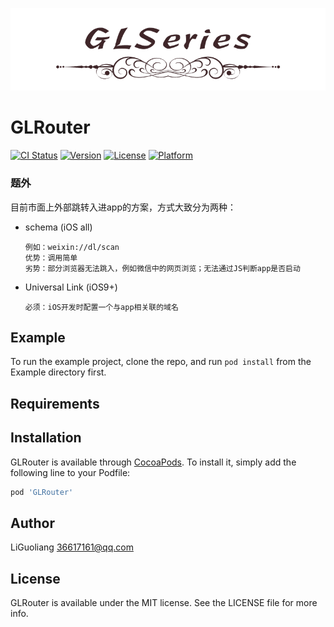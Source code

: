 ![logo](https://github.com/GL9700/GLRouter/blob/master/GLSLogo.png?raw=true)
# GLRouter

[![CI Status](https://img.shields.io/travis/liandyii@msn.com/GLRouter.svg?style=flat)](https://travis-ci.org/liandyii@msn.com/GLRouter)
[![Version](https://img.shields.io/cocoapods/v/GLRouter.svg?style=flat)](https://cocoapods.org/pods/GLRouter)
[![License](https://img.shields.io/cocoapods/l/GLRouter.svg?style=flat)](https://cocoapods.org/pods/GLRouter)
[![Platform](https://img.shields.io/cocoapods/p/GLRouter.svg?style=flat)](https://cocoapods.org/pods/GLRouter)

### 题外 
目前市面上外部跳转入进app的方案，方式大致分为两种：
* schema (iOS all)
    ```
    例如：weixin://dl/scan
    优势：调用简单
    劣势：部分浏览器无法跳入，例如微信中的网页浏览；无法通过JS判断app是否启动
    ```
* Universal Link (iOS9+)
    ```
    必须：iOS开发时配置一个与app相关联的域名
    ```


## Example

To run the example project, clone the repo, and run `pod install` from the Example directory first.

## Requirements

## Installation

GLRouter is available through [CocoaPods](https://cocoapods.org). To install
it, simply add the following line to your Podfile:

```ruby
pod 'GLRouter'
```

## Author

LiGuoliang 36617161@qq.com

## License

GLRouter is available under the MIT license. See the LICENSE file for more info.
